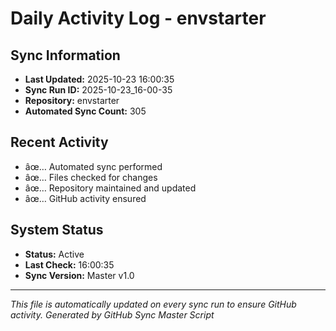﻿# Daily Activity Log - envstarter

## Sync Information
- **Last Updated:** 2025-10-23 16:00:35
- **Sync Run ID:** 2025-10-23_16-00-35
- **Repository:** envstarter
- **Automated Sync Count:** 305

## Recent Activity
- âœ… Automated sync performed
- âœ… Files checked for changes
- âœ… Repository maintained and updated
- âœ… GitHub activity ensured

## System Status
- **Status:** Active
- **Last Check:** 16:00:35
- **Sync Version:** Master v1.0

---
*This file is automatically updated on every sync run to ensure GitHub activity.*
*Generated by GitHub Sync Master Script*
